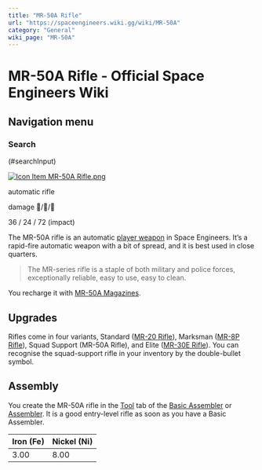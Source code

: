 ```yaml
---
title: "MR-50A Rifle"
url: "https://spaceengineers.wiki.gg/wiki/MR-50A"
category: "General"
wiki_page: "MR-50A"
---
```


# MR-50A Rifle - Official Space Engineers Wiki

## Navigation menu

### Search

(#searchInput)

[![Icon Item MR-50A Rifle.png](https://spaceengineers.wiki.gg/images/thumb/0/0b/Icon_Item_MR-50A_Rifle.png/100px-Icon_Item_MR-50A_Rifle.png?38077f)](https://spaceengineers.wiki.gg/wiki/File:Icon_Item_MR-50A_Rifle.png)

automatic rifle

damage 🚀/🧍/🧑

36 / 24 / 72 (impact)

The MR-50A rifle is an automatic [player weapon](https://spaceengineers.wiki.gg/wiki/Character_Weapons "Character Weapons") in Space Engineers. It’s a rapid-fire automatic weapon with a bit of spread, and it is best used in close quarters.

> The MR-series rifle is a staple of both military and police forces, exceptionally reliable, easy to use, easy to clean.

You recharge it with [MR-50A Magazines](https://spaceengineers.wiki.gg/wiki/MR-50A_Magazine "MR-50A Magazine").

## Upgrades

Rifles come in four variants, Standard ([MR-20 Rifle](https://spaceengineers.wiki.gg/wiki/MR-20_Rifle "MR-20 Rifle")), Marksman ([MR-8P Rifle](https://spaceengineers.wiki.gg/wiki/MR-8P_Rifle "MR-8P Rifle")), Squad Support (MR-50A Rifle), and Elite ([MR-30E Rifle](https://spaceengineers.wiki.gg/wiki/MR-30E_Rifle "MR-30E Rifle")). You can recognise the squad-support rifle in your inventory by the double-bullet symbol.

## Assembly

You create the MR-50A rifle in the [Tool](https://spaceengineers.wiki.gg/wiki/Tool "Tool") tab of the [Basic Assembler](https://spaceengineers.wiki.gg/wiki/Basic_Assembler "Basic Assembler") or [Assembler](https://spaceengineers.wiki.gg/wiki/Assembler "Assembler"). It is a good entry-level rifle as soon as you have a Basic Assembler.

| Iron (Fe) | Nickel (Ni) |
| --- | --- |
| 3.00 | 8.00 |